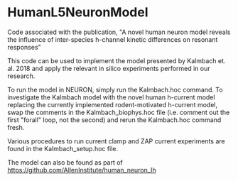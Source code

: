 # HumanL5NeuronModel
Code associated with the publication, "A novel human neuron model reveals the influence of inter-species h-channel kinetic differences on resonant responses"

This code can be used to implement the model presented by Kalmbach et. al. 2018 and apply the relevant in silico experiments performed in our research.

To run the model in NEURON, simply run the Kalmbach.hoc command. To investigate the Kalmbach model with the novel human h-current model replacing the currently implemented rodent-motivated h-current model, swap the comments in the Kalmbach_biophys.hoc file (i.e. comment out the first "forall" loop, not the second) and rerun the Kalmbach.hoc command fresh.

Various procedures to run current clamp and ZAP current experiments are found in the Kalmbach_setup.hoc file. 

The model can also be found as part of  https://github.com/AllenInstitute/human_neuron_Ih
